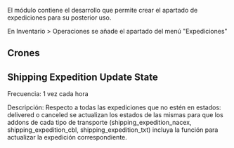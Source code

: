 El módulo contiene el desarrollo que permite crear el apartado de expediciones para su posterior uso.

En Inventario > Operaciones se añade el apartado del menú "Expediciones"

## Crones

## Shipping Expedition Update State
Frecuencia: 1 vez cada hora

Descripción:
Respecto a todas las expediciones que no estén en estados: delivered o canceled se actualizan los estados de las mismas para que los addons de cada tipo de transporte (shipping_expedition_nacex, shipping_expedition_cbl, shipping_expedition_txt) incluya la función para actualizar la expedición correspondiente.
